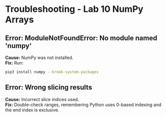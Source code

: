 # Troubleshooting - Lab 10 NumPy Arrays

## Error: ModuleNotFoundError: No module named 'numpy'
**Cause:** NumPy was not installed.  
**Fix:** Run:
```bash
pip3 install numpy --break-system-packages
```

## Error: Wrong slicing results
**Cause:** Incorrect slice indices used.  
**Fix:** Double-check ranges, remembering Python uses 0-based indexing and the end index is exclusive.

